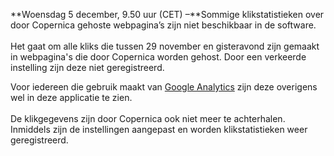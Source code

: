 **Woensdag 5 december, 9.50 uur (CET) –**Sommige klikstatistieken over
door Copernica gehoste webpagina’s zijn niet beschikbaar in de software.
\
 \
 Het gaat om alle kliks die tussen 29 november en gisteravond zijn
gemaakt in webpagina's die door Copernica worden gehost. Door een
verkeerde instelling zijn deze niet geregistreerd. 

Voor iedereen die gebruik maakt van [Google
Analytics](./google-analytics.md)
zijn deze overigens wel in deze applicatie te zien. \
 \
 De klikgegevens zijn door Copernica ook niet meer te achterhalen.
Inmiddels zijn de instellingen aangepast en worden klikstatistieken weer
geregistreerd.
